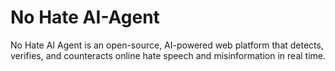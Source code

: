 # No Hate AI-Agent
No Hate AI Agent is an open-source, AI-powered web platform that detects, verifies, and counteracts online hate speech and misinformation in real time.
